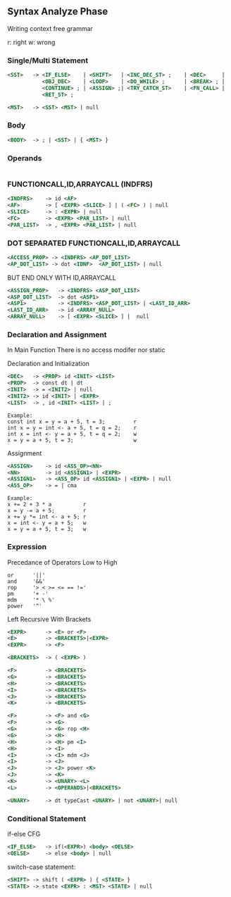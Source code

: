 ## Syntax Analyze Phase

Writing context free grammar

r: right
w: wrong

### Single/Multi Statement
```xml
<SST>   -> <IF_ELSE>    | <SHIFT>   | <INC_DEC_ST> ;    | <DEC>     |  
           <OBJ_DEC>    | <LOOP>    | <DO_WHILE> ;      | <BREAK> ; | 
           <CONTINUE> ; | <ASSIGN> ;| <TRY_CATCH_ST>    | <FN_CALL> | 
           <RET_ST> ;

<MST>   -> <SST> <MST> | null 
```
### Body
```xml
<BODY>  -> ; | <SST> | { <MST> }
```

### Operands
```xml
```

### FUNCTIONCALL,ID,ARRAYCALL (INDFRS)
```xml
<INDFRS>    -> id <AF>
<AF>        -> [ <EXPR> <SLICE> ] | ( <FC> ) | null
<SLICE>     -> : <EXPR> | null
<FC>        -> <EXPR> <PAR_LIST> | null
<PAR_LIST>  -> , <EXPR> <PAR_LIST> | null
```

### DOT SEPARATED FUNCTIONCALL,ID,ARRAYCALL
```xml
<ACCESS_PROP> -> <INDFRS> <AP_DOT_LIST>
<AP_DOT_LIST> -> dot <IDNF>  <AP_DOT_LIST> | null
```

BUT END ONLY WITH ID,ARRAYCALL
```xml
<ASSIGN_PROP>   -> <INDFRS> <ASP_DOT_LIST>
<ASP_DOT_LIST>  -> dot <ASP1>
<ASP1>          -> <INDFRS> <ASP_DOT_LIST> | <LAST_ID_ARR>
<LAST_ID_ARR>   -> id <ARRAY_NULL>
<ARRAY_NULL>    -> [ <EXPR> <SLICE> ] |  null
```


### Declaration and Assignment

In Main Function
There is no access modifer nor static

Declaration and Initialization
```xml
<DEC>   -> <PROP> id <INIT> <LIST>
<PROP>  -> const dt | dt
<INIT>  -> = <INIT2> | null
<INIT2> -> id <INIT> | <EXPR>
<LIST>  -> , id <INIT> <LIST> | ;
```

```
Example:
const int x = y = a + 5, t = 3;         r
int x = y = int <- a + 5, t = q = 2;    r
int x = int <- y = a + 5, t = q = 2;    w
x = y = a + 5, t = 3;                   w
```

Assignment
```xml
<ASSIGN>    -> id <ASS_OP><NN>
<NN>        -> id <ASSIGN1> | <EXPR> 
<ASSIGN1>   -> <ASS_OP> id <ASSIGN1> | <EXPR> | null 
<ASS_OP>    -> = | cma
```

```
Example:
x += 2 + 3 * a          r
x = y -= a + 5;         r
x += y *= int <- a + 5; r
x = int <- y = a + 5;   w
x = y = a + 5, t = 3;   w
```


### Expression

Precedance of Operators Low to High
```
or      '||'
and     '&&'
rop     '> < >= <= == !='
pm      '+ -' 
mdm     '* \ %' 
power   '^'
```

Left Recursive 
With Brackets
```xml
<EXPR>      -> <E> or <F>
<E>         -> <BRACKETS>|<EXPR>
<EXPR>      -> <F>

<BRACKETS>  -> ( <EXPR> )

<F>         -> <BRACKETS>
<G>         -> <BRACKETS>
<H>         -> <BRACKETS>
<I>         -> <BRACKETS>
<J>         -> <BRACKETS>
<K>         -> <BRACKETS>

<F>         -> <F> and <G>
<F>         -> <G>
<G>         -> <G> rop <H>
<G>         -> <H>
<H>         -> <H> pm <I>
<H>         -> <I>
<I>         -> <I> mdm <J>
<I>         -> <J>
<J>         -> <J> power <K>
<J>         -> <K>
<K>         -> <UNARY> <L>
<L>         -> <OPERANDS>|<BRACKETS>

<UNARY>     -> dt typeCast <UNARY> | not <UNARY>| null
```

### Conditional Statement

if-else CFG
```xml
<IF_ELSE>   -> if(<EXPR>) <body> <OELSE>
<OELSE>     -> else <body> | null
```

switch-case statement:
```xml
<SHIFT> -> shift ( <EXPR> ) { <STATE> }
<STATE> -> state <EXPR> : <MST> <STATE> | null
```
















